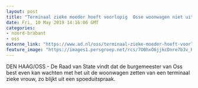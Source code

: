 ```yaml
---
layout: post
title: "Terminaal zieke moeder hoeft voorlopig  Osse woonwagen niet uit"
date: Fri, 10 May 2019 14:16:06 GMT
categories: 
- noord-brabant 
- oss 
externe_link: "https://www.ad.nl/oss/terminaal-zieke-moeder-hoeft-voorlopig-osse-woonwagen-niet-uit~ad1c9407/"
feature_image: "https://images1.persgroep.net/rcs/7O0hxO6jjkcDnre7b3v_KHBOQPg/diocontent/16407934/_fitwidth/400/?appId=21791a8992982cd8da851550a453bd7f&quality=0.7"
---
```


DEN HAAG/OSS - De Raad van State vindt dat de burgemeester van Oss best even kan wachten met het uit de woonwagen zetten van een terminaal zieke vrouw, zo blijkt uit een spoeduitspraak.
